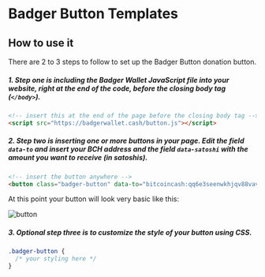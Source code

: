 # Badger Button Templates

## How to use it

There are 2 to 3 steps to follow to set up the Badger Button donation button.

##### 1. Step one is including the Badger Wallet JavaScript file into your website, right at the end of the code, before the closing body tag (```</body>```).

```html
<!-- insert this at the end of the page before the closing body tag -->
<script src="https://badgerwallet.cash/button.js"></script>
```

##### 2. Step two is inserting one or more buttons in your page. Edit the field ```data-to``` and insert your BCH address and the field ```data-satoshi``` with the amount you want to receive (in satoshis).

```html
<!-- insert the button anywhere -->
<button class="badger-button" data-to="bitcoincash:qq6e3seenwkhjqv88vavrlpfy7wc6mrzt5xqu0w5ch" data-satoshis="1000"><span>Donate 1000 satoshis</span></button>
```

At this point your button will look very basic like this:

![button](http://image.noelshack.com/fichiers/2018/48/6/1543672118-screenshot-2018-12-01-at-20-48-00.png)


##### 3. Optional step three is to customize the style of your button using CSS.

```css
.badger-button {
  /* your styling here */
}
```
